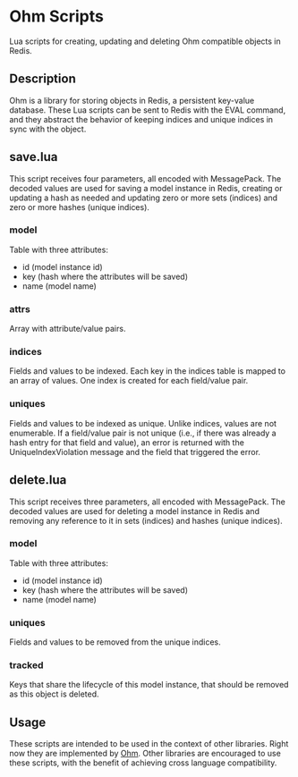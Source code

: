 Ohm Scripts
===========

Lua scripts for creating, updating and deleting Ohm compatible
objects in Redis.

Description
-----------

Ohm is a library for storing objects in Redis, a persistent
key-value database. These Lua scripts can be sent to Redis with the
EVAL command, and they abstract the behavior of keeping indices
and unique indices in sync with the object.

save.lua
--------

This script receives four parameters, all encoded with
MessagePack. The decoded values are used for saving a model
instance in Redis, creating or updating a hash as needed and
updating zero or more sets (indices) and zero or more hashes
(unique indices).

### model

Table with three attributes:

   - id (model instance id)
   - key (hash where the attributes will be saved)
   - name (model name)

### attrs

Array with attribute/value pairs.

### indices

Fields and values to be indexed. Each key in the indices table is
mapped to an array of values. One index is created for each
field/value pair.

### uniques

Fields and values to be indexed as unique. Unlike indices, values
are not enumerable. If a field/value pair is not unique (i.e., if
there was already a hash entry for that field and value), an error
is returned with the UniqueIndexViolation message and the field
that triggered the error.

delete.lua
----------

This script receives three parameters, all encoded with
MessagePack. The decoded values are used for deleting a model
instance in Redis and removing any reference to it in sets
(indices) and hashes (unique indices).

### model

Table with three attributes:

  - id   (model instance id)
  - key  (hash where the attributes will be saved)
  - name (model name)

### uniques

Fields and values to be removed from the unique indices.

### tracked

Keys that share the lifecycle of this model instance, that should
be removed as this object is deleted.

Usage
-----

These scripts are intended to be used in the context of other
libraries. Right now they are implemented by
[Ohm](http://ohm.keyvalue.org). Other libraries are encouraged to
use these scripts, with the benefit of achieving cross language
compatibility.
